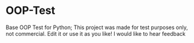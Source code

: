# OOP-Test
Base OOP Test for Python; This project was made for test purposes only, not commercial. Edit it or use it as you like! I would like to hear feedback
